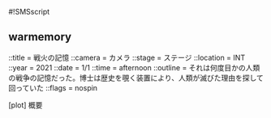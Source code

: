 #!SMSscript

## warmemory

::title = 戦火の記憶
::camera = カメラ
::stage = ステージ
::location = INT
::year = 2021
::date = 1/1
::time = afternoon
::outline = それは何度目かの人類の戦争の記憶だった。博士は歴史を覗く装置により、人類が滅びた理由を探して回っていた
::flags = nospin

[plot]
概要


